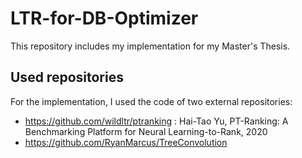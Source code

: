 # LTR-for-DB-Optimizer

This repository includes my implementation for my Master's Thesis. 

## Used repositories

For the implementation, I used the code of two external repositories: 

* https://github.com/wildltr/ptranking : Hai-Tao Yu, PT-Ranking: A Benchmarking Platform for Neural Learning-to-Rank, 2020
* https://github.com/RyanMarcus/TreeConvolution